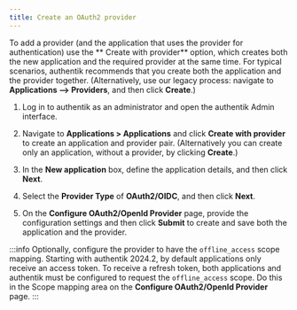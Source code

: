 ```yaml
---
title: Create an OAuth2 provider
---
```


To add a provider (and the application that uses the provider for authentication) use the ** Create with provider** option, which creates both the new application and the required provider at the same time. For typical scenarios, authentik recommends that you create both the application and the provider together. (Alternatively, use our legacy process: navigate to **Applications --> Providers**, and then click **Create**.)

1. Log in to authentik as an administrator and open the authentik Admin interface.

2. Navigate to **Applications > Applications** and click **Create with provider** to create an application and provider pair. (Alternatively you can create only an application, without a provider, by clicking **Create**.)

3. In the **New application** box, define the application details, and then click **Next**.

4. Select the **Provider Type** of **OAuth2/OIDC**, and then click **Next**.

5. On the **Configure OAuth2/OpenId Provider** page, provide the configuration settings and then click **Submit** to create and save both the application and the provider.

:::info
Optionally, configure the provider to have the `offline_access` scope mapping. Starting with authentik 2024.2, by default applications only receive an access token. To receive a refresh token, both applications and authentik must be configured to request the `offline_access` scope. Do this in the Scope mapping area on the **Configure OAuth2/OpenId Provider** page.
:::
